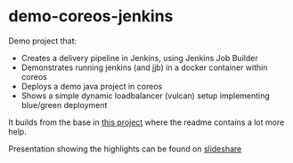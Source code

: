 # demo-coreos-jenkins

Demo project that:
- Creates a delivery pipeline in Jenkins, using Jenkins Job Builder
- Demonstrates running jenkins (and jjb) in a docker container within coreos
- Deploys a demo java project in coreos
- Shows a simple dynamic loadbalancer (vulcan) setup implementing blue/green deployment 

It builds from the base in [this project](https://github.com/wouterla/workshop-docker-jenkins) where the readme 
contains a lot more help.

Presentation showing the highlights can be found on [slideshare](http://www.slideshare.net/wouterla/demo-coreosjenkins)
